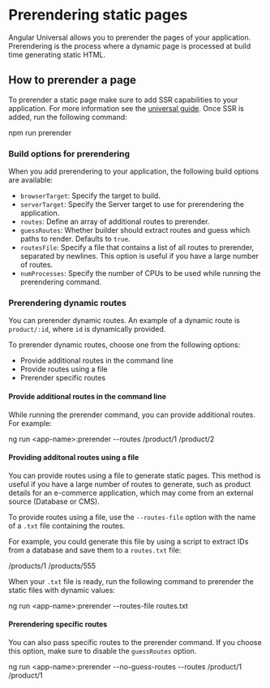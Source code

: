 # Prerendering static pages

Angular Universal allows you to prerender the pages of your application. Prerendering is the process where a dynamic page is processed at build time generating static HTML.

## How to prerender a page

To prerender a static page make sure to add SSR capabilities to your application.
For more information see the [universal guide](guide/universal).
Once SSR is added, run the following command:

<code-example language="sh">
npm run prerender
</code-example>

### Build options for prerendering

When you add prerendering to your application, the following build options are available:

* `browserTarget`: Specify the target to build.
* `serverTarget`: Specify the Server target to use for prerendering the application.
* `routes`: Define an array of additional routes to prerender.
* `guessRoutes`: Whether builder should extract routes and guess which paths to render. Defaults to `true`.
* `routesFile`: Specify a file that contains a list of all routes to prerender, separated by newlines. This option is useful if you have a large number of routes.
* `numProcesses`: Specify the number of CPUs to be used while running the prerendering command.

### Prerendering dynamic routes

You can prerender dynamic routes. An example of a dynamic route is `product/:id`, where `id` is dynamically provided.

To prerender dynamic routes, choose one from the following options:
 * Provide additional routes in the command line
 * Provide routes using a file
 * Prerender specific routes 

#### Provide additional routes in the command line

While running the prerender command, you can provide additional routes. For example:

<code-example language="sh">
ng run &lt;app-name&gt;:prerender --routes /product/1 /product/2
</code-example>


#### Providing additonal routes using a file

You can provide routes using a file to generate static pages. This method is useful if you have a large number of routes to generate, such as product details for an e-commerce application, which may come from an external source (Database or CMS).

To provide routes using a file, use the `--routes-file` option with the name of a `.txt` file containing the routes.

For example, you could generate this file by using a script to extract IDs from a database and save them to a `routes.txt` file:

<code-example language="none" header="routes.txt">
  /products/1
  /products/555
</code-example>

When your `.txt` file is ready, run the following command to prerender the static files with dynamic values:

<code-example language="sh">
ng run &lt;app-name&gt;:prerender --routes-file routes.txt
</code-example>

#### Prerendering specific routes

You can also pass specific routes to the prerender command. If you choose this option, make sure to disable the `guessRoutes` option.

<code-example language="sh">
ng run &lt;app-name&gt;:prerender --no-guess-routes --routes /product/1 /product/1 
</code-example>
